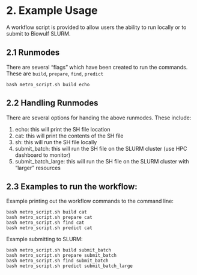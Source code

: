 # 2. Example Usage
A workflow script is provided to allow users the ability to run locally or to submit to Biowulf SLURM.

## 2.1 Runmodes
There are several “flags” which have been created to run the commands. These are `build`, `prepare`, `find`, `predict`
```
bash metro_script.sh build echo
```

## 2.2 Handling Runmodes
There are several options for handing the above runmodes. These include:

1.	echo: this will print the SH file location
2.	cat: this will print the contents of the SH file
3.	sh: this will run the SH file locally
4.	submit_batch: this will run the SH file on the SLURM cluster (use HPC dashboard to monitor)
5.	submit_batch_large: this will run the SH file on the SLURM cluster with “larger” resources 

## 2.3 Examples to run the workflow:
Example printing out the workflow commands to the command line:
```
bash metro_script.sh build cat
bash metro_script.sh prepare cat
bash metro_script.sh find cat
bash metro_script.sh predict cat
```

Example submitting to SLURM:
```
bash metro_script.sh build submit_batch
bash metro_script.sh prepare submit_batch
bash metro_script.sh find submit_batch
bash metro_script.sh predict submit_batch_large
```
